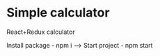# Simple calculator
 React+Redux calculator  

Install package - npm i --> Start project - npm start
